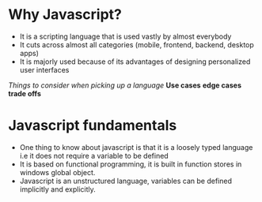 # Why Javascript?
- It is a scripting language that is used vastly  by almost everybody
- It cuts across almost all categories (mobile, frontend, backend, desktop apps)
- It is majorly used because of its advantages of  designing personalized user interfaces

_Things to consider when picking up a language_
**Use cases**
**edge cases**
**trade offs**

# Javascript fundamentals
- One thing to know about javascript is that it is a loosely typed language i.e  it does not require a variable to be defined
- It is based on functional programming, it is built in function stores in windows global object.
- Javascript is an unstructured language, variables can be defined implicitly and explicitly.
